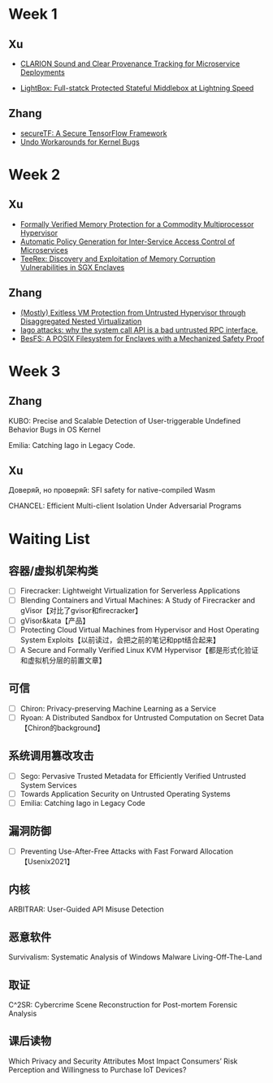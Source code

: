 # Week 1

## Xu

- [CLARION Sound and Clear Provenance Tracking for Microservice Deployments](https://github.com/duowen1/PaperReading/tree/main/CLARION)

- [LightBox: Full-statck Protected Stateful Middlebox at Lightning Speed](https://github.com/duowen1/PaperReading/tree/main/LightBox)

## Zhang

- [secureTF: A Secure TensorFlow Framework](https://github.com/duowen1/PaperReading/tree/main/secureTF)
- [Undo Workarounds for Kernel Bugs](https://github.com/duowen1/PaperReading/tree/main/Undo%20Workarounds%20for%20Kernel%20Bugs)

# Week 2

## Xu

- [Formally Verified Memory Protection for a Commodity Multiprocessor Hypervisor](https://github.com/duowen1/PaperReading/tree/main/SeKVM)
- [Automatic Policy Generation for Inter-Service Access Control of Microservices](https://github.com/duowen1/PaperReading/tree/main/AUTOARMOR)
- [TeeRex: Discovery and Exploitation of Memory Corruption Vulnerabilities in SGX Enclaves](https://github.com/duowen1/PaperReading/tree/main/TeeRex)

## Zhang

- [(Mostly) Exitless VM Protection from Untrusted Hypervisor through Disaggregated Nested Virtualization](https://github.com/duowen1/PaperReading/blob/main/(Mostly)%20Exitless%20VM%20Protection%20from%20Untrusted%20Hypervisor%20through%20Disaggregated%20Nested%20Virtualization/sec20-mi.pdf)
- [Iago attacks: why the system call API is a bad untrusted RPC interface.](https://github.com/duowen1/PaperReading/blob/main/Iago/iago.pdf)
- [BesFS: A POSIX Filesystem for Enclaves with a Mechanized Safety Proof](https://github.com/duowen1/PaperReading/blob/main/BesFS/sec20-shinde.pdf)

# Week 3

## Zhang

KUBO: Precise and Scalable Detection of User-triggerable Undefined Behavior Bugs in OS Kernel

Emilia: Catching Iago in Legacy Code.

## Xu

Доверя́й, но проверя́й: SFI safety for native-compiled Wasm

CHANCEL: Efficient Multi-client Isolation Under Adversarial Programs

# Waiting List

## 容器/虚拟机架构类

- [ ] Firecracker: Lightweight Virtualization for Serverless Applications
- [ ] Blending Containers and Virtual Machines: A Study of Firecracker and gVisor【对比了gvisor和firecracker】
- [ ] gVisor&kata【产品】
- [ ] Protecting Cloud Virtual Machines from  Hypervisor and Host Operating System Exploits【以前读过，会把之前的笔记和ppt结合起来】
- [ ] A Secure and Formally Verified Linux KVM Hypervisor【都是形式化验证和虚拟机分层的前置文章】

## 可信

- [ ] Chiron: Privacy-preserving Machine Learning as a Service
- [ ] Ryoan: A Distributed Sandbox for Untrusted Computation on Secret Data【Chiron的background】

## 系统调用篡改攻击

- [ ] Sego: Pervasive Trusted Metadata for Efficiently Verified Untrusted System Services
- [ ] Towards Application Security on Untrusted Operating Systems
- [ ] Emilia: Catching Iago in Legacy Code

## 漏洞防御

- [ ] Preventing Use-After-Free Attacks with Fast Forward Allocation【Usenix2021】

## 内核

ARBITRAR: User-Guided API Misuse Detection

## 恶意软件

Survivalism: Systematic Analysis of Windows Malware Living-Off-The-Land

## 取证

C^2SR: Cybercrime Scene Reconstruction for Post-mortem Forensic Analysis

## 课后读物

Which Privacy and Security Attributes Most Impact Consumers’ Risk Perception and Willingness to Purchase IoT Devices?
